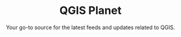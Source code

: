 ---
type: "page"
title: "QGIS Planet"
subtitle: "Your go-to source for the latest feeds and updates related to QGIS."

draft: false
heroSize: "is-medium"
heroLogo: "img/logosign.svg"
HeroImage: "img/hegobg1.webp"
HasBanner: true
ButtonText: "Start Reading" 
ButtonLink: "community-blogs/"
LabelText: "Free and Open Source"
---